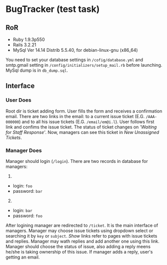 # BugTracker (test task)

## RoR

- Ruby 1.9.3p550
- Rails 3.2.21
- MySql Ver 14.14 Distrib 5.5.40, for debian-linux-gnu (x86_64)

You need to set your database settings in `/cofig/database.yml` and smtp.gmail setting in `/config/initializers/setup_mail.rb` before launching. MySql dump is in `db_dump.sql`.

## Interface

### User Does

Root dir is ticket adding form. User fills the form and receives a confirmation email. There are two links in the email: to a current issue ticket (E.G. `/AAA-000000`) and to all his issue tickets (E.G. `/email/em@i.l`). User follows first link and confims the issue ticket. The status of ticket changes on *'Waiting for Staff Response'*. Now, managers can see this ticket in *New Unassigned Tickets*.

### Manager Does

Manager should login (`/login`). There are two records in database for managers:

1.
  - login: `foo`
  - password: `bar`

2.
  - login: `bar`
  - password: `foo`

After logining manager are redirected to `/ticket`. It is the main interface of managers. Manager may choose issue tickets using dropdown select or searching it by `key` or `subject`.
*Show* links refer to pages with issue tickets and replies. Manager may wath replies and add another one using this link. Manager should choose the status of issue, also adding a reply meens he/she is taking ownership of this issue. If manager adds a reply, user's getting an email.
